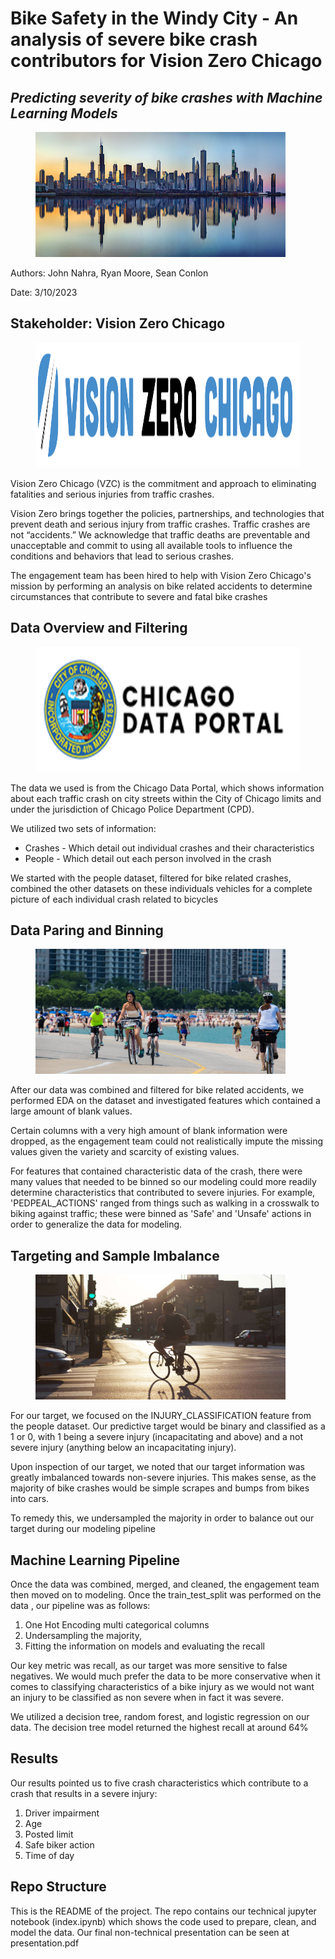 # Bike Safety in the Windy City - An analysis of severe bike crash contributors for Vision Zero Chicago

## *Predicting severity of bike crashes with Machine Learning Models*

<figure>
    <img src="Illustrations/chicago-skyline.jpg"
         alt="Chicago Skyline"
         width="400"
         height="200">
</figure>

Authors: John Nahra, Ryan Moore, Sean Conlon

Date: 3/10/2023

## Stakeholder: Vision Zero Chicago

<figure>
    <img src="Illustrations/vision_zero.png"
         alt="Vision Zero"
         width="600"
         height="200">
</figure>

Vision Zero Chicago (VZC) is the commitment and approach to eliminating fatalities and serious injuries from traffic crashes.

Vision Zero brings together the policies, partnerships, and technologies that prevent death and serious injury from traffic crashes. Traffic crashes are not “accidents.” We acknowledge that traffic deaths are preventable and unacceptable and commit to using all available tools to influence the conditions and behaviors that lead to serious crashes.

The engagement team has been hired to help with Vision Zero Chicago's mission by performing an analysis on bike related accidents to determine circumstances that contribute to severe and fatal bike crashes

## Data Overview and Filtering

<figure>
    <img src="Illustrations/chicago_data"
         alt="Vision Zero"
         width="600"
         height="200">
</figure>

The data we used is from the Chicago Data Portal, which shows information about each traffic crash on city streets within the City of Chicago limits and under the jurisdiction of Chicago Police Department (CPD).

We utilized two sets of information:

- Crashes - Which detail out individual crashes and their characteristics
- People - Which detail out each person involved in the crash

We started with the people dataset, filtered for bike related crashes, combined the other datasets on these individuals vehicles for a complete picture of each individual crash related to bicycles

## Data Paring and Binning

<figure>
    <img src="Illustrations/bikes_lake.jpg"
         alt="Data Paring"
         width="400"
         height="200">
</figure>

After our data was combined and filtered for bike related accidents, we performed EDA on the dataset and investigated features which contained a large amount of blank values.

Certain columns with a very high amount of blank information were dropped, as the engagement team could not realistically impute the missing values given the variety and scarcity of existing values.

For features that contained characteristic data of the crash, there were many values that needed to be binned so our modeling could more readily determine characteristics that contributed to severe injuries. For example, 'PEDPEAL_ACTIONS' ranged from things such as walking in a crosswalk to biking against traffic; these were binned as 'Safe' and 'Unsafe' actions in order to generalize the data for modeling.

## Targeting and Sample Imbalance

<figure>
    <img src="Illustrations/bikes_chicago_morning.jpeg"
         alt="Vision Zero"
         width="400"
         height="200">
</figure>

For our target, we focused on the INJURY_CLASSIFICATION feature from the people dataset. Our predictive target would be binary and classified as a 1 or 0, with 1 being a severe injury (incapacitating and above) and a not severe injury (anything below an incapacitating injury).

Upon inspection of our target, we noted that our target information was greatly imbalanced towards non-severe injuries. This makes sense, as the majority of bike crashes would be simple scrapes and bumps from bikes into cars.

To remedy this, we undersampled the majority in order to balance out our target during our modeling pipeline

## Machine Learning Pipeline

Once the data was combined, merged, and cleaned, the engagement team then moved on to modeling. Once the train_test_split was performed on the data , our pipeline was as follows:

1. One Hot Encoding multi categorical columns
3. Undersampling the majority,
4. Fitting the information on models and evaluating the recall

Our key metric was recall, as our target was more sensitive to false negatives. We would much prefer the data to be more conservative when it comes to classifying characteristics of a bike injury as we would not want an injury to be classified as non severe when in fact it was severe.

We utilized a decision tree, random forest, and logistic regression on our data. The decision tree model returned the highest recall at around 64%

## Results

Our results pointed us to five crash characteristics which contribute to a crash that results in a severe injury:

1. Driver impairment
2. Age
3. Posted limit
4. Safe biker action
5. Time of day

## Repo Structure

This is the README of the project. The repo contains our technical jupyter notebook (index.ipynb) which shows the code used to prepare, clean, and model the data. Our final non-technical presentation can be seen at presentation.pdf


































